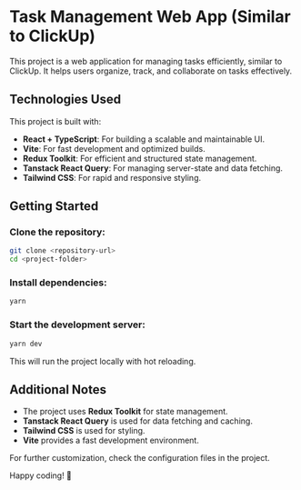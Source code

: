 # Task Management Web App (Similar to ClickUp)

This project is a web application for managing tasks efficiently, similar to ClickUp. It helps users organize, track, and collaborate on tasks effectively.

## Technologies Used

This project is built with:

- **React + TypeScript**: For building a scalable and maintainable UI.
- **Vite**: For fast development and optimized builds.
- **Redux Toolkit**: For efficient and structured state management.
- **Tanstack React Query**: For managing server-state and data fetching.
- **Tailwind CSS**: For rapid and responsive styling.

## Getting Started

### Clone the repository:

```sh
git clone <repository-url>
cd <project-folder>
```

### Install dependencies:

```sh
yarn
```

### Start the development server:

```sh
yarn dev
```

This will run the project locally with hot reloading.

## Additional Notes

- The project uses **Redux Toolkit** for state management.
- **Tanstack React Query** is used for data fetching and caching.
- **Tailwind CSS** is used for styling.
- **Vite** provides a fast development environment.

For further customization, check the configuration files in the project.

Happy coding! 🚀
